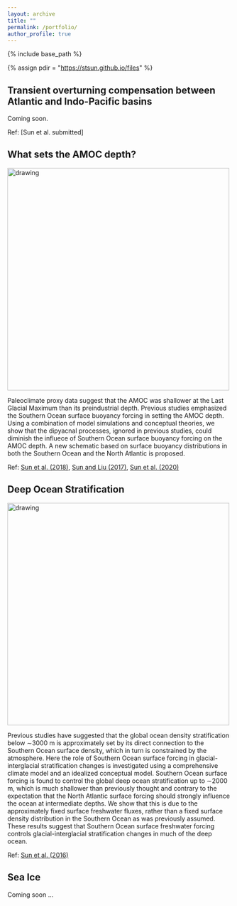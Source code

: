 ```yaml
---
layout: archive
title: ""
permalink: /portfolio/
author_profile: true
---
```


{% include base_path %}

{% assign pdir = "https://stsun.github.io/files" %}

## Transient overturning compensation between Atlantic and Indo-Pacific basins

Coming soon. 

Ref: [Sun et al. submitted]


## What sets the AMOC depth?
<img src="{{pdir}}/AMOC-Depth.png" alt="drawing" width="500"/>

Paleoclimate proxy data suggest that the AMOC was shallower at the Last Glacial Maximum than its preindustrial depth. Previous studies emphasized the Southern Ocean surface buoyancy forcing in setting the AMOC depth. Using a combination of model simulations and conceptual theories, we show that the dipyacnal processes, ignored in previous studies, could diminish the influece of Southern Ocean surface buoyancy forcing on the AMOC depth. A new schematic based on surface buoyancy distributions in both the Southern Ocean and the North Atlantic is proposed.

Ref: [Sun et al. (2018)]({{pdir}}/Sun_et_al-2018-Geophysical_Research_Letters.pdf), [Sun and Liu (2017)]({{pdir}}/Sun-Liu-2017-ACC.pdf), [Sun et al. (2020)]({{pdir}}/Sun-Eisenman-Zanna-Stewart-inpress-2020.pdf)

## Deep Ocean Stratification

<img src="{{pdir}}/Stratification.png" alt="drawing" width="500"/>

Previous studies have suggested that the global ocean density stratification below ∼3000 m is approximately set by its direct connection to the Southern Ocean surface density, which in turn is constrained by the atmosphere. Here the role of Southern Ocean surface forcing in glacial-interglacial stratification changes is investigated using a comprehensive climate model and an idealized conceptual model. Southern Ocean surface forcing is found to control the global deep ocean stratification up to ∼2000 m, which is much shallower than previously thought and contrary to the expectation that the North Atlantic surface forcing should strongly influence the ocean at intermediate depths. We show
that this is due to the approximately fixed surface freshwater fluxes, rather than a fixed surface density distribution in the Southern Ocean as was previously assumed. These results suggest that Southern Ocean surface freshwater forcing controls glacial-interglacial stratification changes in much of the deep ocean.

Ref: [Sun et al. (2016)]({{pdir}}/Sun_et_al-2016-Geophysical_Research_Letters.pdf)

## Sea Ice

Coming soon ... 